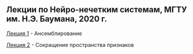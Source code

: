 ## Лекции по Нейро-нечетким системам, МГТУ им. Н.Э. Баумана, 2020 г.

[Лекция 1](https://github.com/klyshinsky/Lecture_20200324_Ensamble.ipynb) - Ансемблирование

[Лекция 2](https://github.com/klyshinsky/BMSTU_2020/blob/master/Lecture_20200407_Reduce_space.ipynb) - Сокращение пространства признаков
